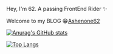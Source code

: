 Hey, I'm 62. A passing FrontEnd Rider ✨

Welcome to my BLOG 😁[Ashenone62](https://www.ashenone62.ltd/)

[![Anurag's GitHub stats](https://github-readme-stats.vercel.app/api?username=Ashenone-62&show_icons=true&hide=contribs,prs&theme=vue-dark)](https://github.com/anuraghazra/github-readme-stats)

[![Top Langs](https://github-readme-stats.vercel.app/api/top-langs/?username=Ashenone-62&layout=compact&theme=react)](https://github.com/anuraghazra/github-readme-stats)
